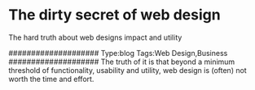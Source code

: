 # The dirty secret of web design

The hard truth about web designs impact and utility

####################
Type:blog
Tags:Web Design,Business
####################
The truth of it is that beyond a minimum threshold of functionality, usability and utility, web design is (often) not worth the time and effort.
